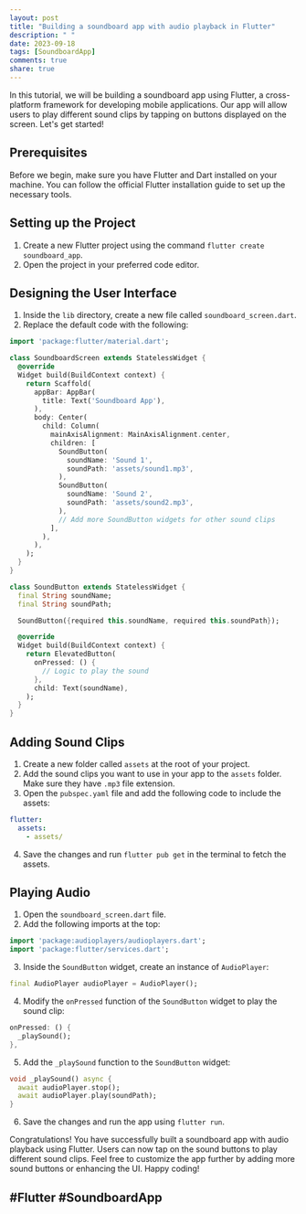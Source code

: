 ```yaml
---
layout: post
title: "Building a soundboard app with audio playback in Flutter"
description: " "
date: 2023-09-18
tags: [SoundboardApp]
comments: true
share: true
---
```


In this tutorial, we will be building a soundboard app using Flutter, a cross-platform framework for developing mobile applications. Our app will allow users to play different sound clips by tapping on buttons displayed on the screen. Let's get started!

## Prerequisites
Before we begin, make sure you have Flutter and Dart installed on your machine. You can follow the official Flutter installation guide to set up the necessary tools.

## Setting up the Project
1. Create a new Flutter project using the command `flutter create soundboard_app`.
2. Open the project in your preferred code editor.

## Designing the User Interface
1. Inside the `lib` directory, create a new file called `soundboard_screen.dart`.
2. Replace the default code with the following:

```dart
import 'package:flutter/material.dart';

class SoundboardScreen extends StatelessWidget {
  @override
  Widget build(BuildContext context) {
    return Scaffold(
      appBar: AppBar(
        title: Text('Soundboard App'),
      ),
      body: Center(
        child: Column(
          mainAxisAlignment: MainAxisAlignment.center,
          children: [
            SoundButton(
              soundName: 'Sound 1',
              soundPath: 'assets/sound1.mp3',
            ),
            SoundButton(
              soundName: 'Sound 2',
              soundPath: 'assets/sound2.mp3',
            ),
            // Add more SoundButton widgets for other sound clips
          ],
        ),
      ),
    );
  }
}

class SoundButton extends StatelessWidget {
  final String soundName;
  final String soundPath;

  SoundButton({required this.soundName, required this.soundPath});

  @override
  Widget build(BuildContext context) {
    return ElevatedButton(
      onPressed: () {
        // Logic to play the sound
      },
      child: Text(soundName),
    );
  }
}
```

## Adding Sound Clips
1. Create a new folder called `assets` at the root of your project.
2. Add the sound clips you want to use in your app to the `assets` folder. Make sure they have `.mp3` file extension.
3. Open the `pubspec.yaml` file and add the following code to include the assets:

```yaml
flutter:
  assets:
    - assets/
```

4. Save the changes and run `flutter pub get` in the terminal to fetch the assets.

## Playing Audio
1. Open the `soundboard_screen.dart` file.
2. Add the following imports at the top:

```dart
import 'package:audioplayers/audioplayers.dart';
import 'package:flutter/services.dart';
```

3. Inside the `SoundButton` widget, create an instance of `AudioPlayer`:

```dart
final AudioPlayer audioPlayer = AudioPlayer();
```

4. Modify the `onPressed` function of the `SoundButton` widget to play the sound clip:

```dart
onPressed: () {
  _playSound();
},
```

5. Add the `_playSound` function to the `SoundButton` widget:

```dart
void _playSound() async {
  await audioPlayer.stop();
  await audioPlayer.play(soundPath);
}
```

6. Save the changes and run the app using `flutter run`.

Congratulations! You have successfully built a soundboard app with audio playback using Flutter. Users can now tap on the sound buttons to play different sound clips. Feel free to customize the app further by adding more sound buttons or enhancing the UI. Happy coding!

## #Flutter #SoundboardApp